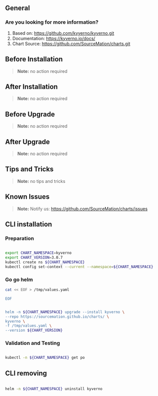 ## General

### Are you looking for more information?

1. Based on: https://github.com/kyverno/kyverno.git
2. Documentation: https://kyverno.io/docs/
3. Chart Source: https://github.com/SourceMation/charts.git

## Before Installation

> **Note:**
> no action required

## After Installation

> **Note:**
> no action required

## Before Upgrade

> **Note:**
> no action required

## After Upgrade

> **Note:**
> no action required


## Tips and Tricks

> **Note:**
> no tips and tricks


## Known Issues

> **Note:**
> Notify us: https://github.com/SourceMation/charts/issues


## CLI installation

### Preparation

```bash

export CHART_NAMESPACE=kyverno
export CHART_VERSION=3.0.7
kubectl create ns ${CHART_NAMESPACE}
kubectl config set-context --current --namespace=${CHART_NAMESPACE}

```

### Go go helm

``` bash
cat << EOF > /tmp/values.yaml

EOF 


helm -n ${CHART_NAMESPACE} upgrade --install kyverno \
--repo https://sourcemation.github.io/charts/ \
kyverno \
-f /tmp/values.yaml \
--version ${CHART_VERSION}

```

### Validation and Testing

```bash

kubectl -n ${CHART_NAMESPACE} get po

```

## CLI removing

```bash

helm -n ${CHART_NAMESPACE} uninstall kyverno

```

